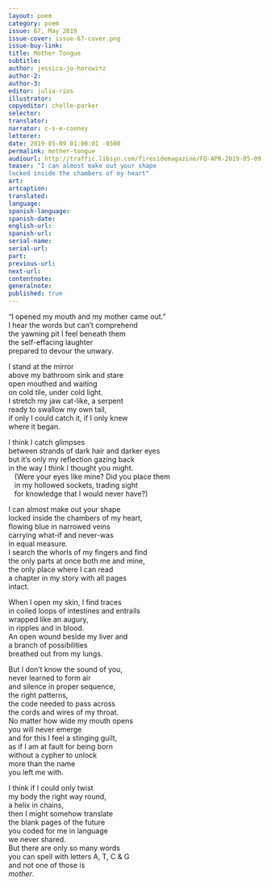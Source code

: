 ```yaml
---
layout: poem
category: poem
issue: 67, May 2019
issue-cover: issue-67-cover.png
issue-buy-link:
title: Mother Tongue
subtitle:
author: jessica-jo-horowitz
author-2:
author-3:
editor: julia-rios
illustrator:
copyeditor: chelle-parker
selector:
translator:
narrator: c-s-e-cooney
letterer:
date: 2019-05-09 01:00:01 -0500
permalink: mother-tongue
audiourl: http://traffic.libsyn.com/firesidemagazine/FQ-APR-2019-05-09-mother-tongue.mp3
teaser: "I can almost make out your shape
locked inside the chambers of my heart"
art:
artcaption:
translated:
language:
spanish-language:
spanish-date:
english-url:
spanish-url:
serial-name:
serial-url:
part:
previous-url:
next-url:
contentnote:
generalnote:
published: true
---
```


“I opened my mouth and my mother came out.”<br/>
I hear the words but can’t comprehend<br/>
the yawning pit I feel beneath them<br/>
the self-effacing laughter<br/>
prepared to devour the unwary.

I stand at the mirror<br/>
above my bathroom sink and stare<br/>
open mouthed and waiting<br/>
on cold tile, under cold light.<br/>
I stretch my jaw cat-like, a serpent<br/>
ready to swallow my own tail,<br/>
if only I could catch it, if I only knew<br/>
where it began.

I think I catch glimpses<br/>
between strands of dark hair and darker eyes<br/>
but it’s only my reflection gazing back<br/>
in the way I think I thought you might.<br/>
&nbsp;&nbsp;&nbsp;(Were your eyes like mine? Did you place them<br/>
&nbsp;&nbsp;&nbsp;in my hollowed sockets, trading sight<br/>
&nbsp;&nbsp;&nbsp;for knowledge that I would never have?)

I can almost make out your shape<br/>
locked inside the chambers of my heart,<br/>
flowing blue in narrowed veins<br/>
carrying what-if and never-was<br/>
in equal measure.<br/>
I search the whorls of my fingers and find<br/>
the only parts at once both me and mine,<br/>
the only place where I can read<br/>
a chapter in my story with all pages<br/>
intact.

When I open my skin, I find traces<br/>
in coiled loops of intestines and entrails<br/>
wrapped like an augury,<br/>
in ripples and in blood.<br/>
An open wound beside my liver and<br/>
a branch of possibilities<br/>
breathed out from my lungs.

But I don’t know the sound of you,<br/>
never learned to form air<br/>
and silence in proper sequence,<br/>
the right patterns,<br/>
the code needed to pass across<br/>
the cords and wires of my throat.<br/>
No matter how wide my mouth opens<br/>
you will never emerge<br/>
and for this I feel a stinging guilt,<br/>
as if I am at fault for being born<br/>
without a cypher to unlock<br/>
more than the name<br/>
you left me with.

I think if I could only twist<br/>
my body the right way round,<br/>
a helix in chains,<br/>
then I might somehow translate<br/>
the blank pages of the future<br/>
you coded for me in language<br/>
we never shared.<br/>
But there are only so many words<br/>
you can spell with letters A, T, C & G<br/>
and not one of those is<br/>
_mother_.
